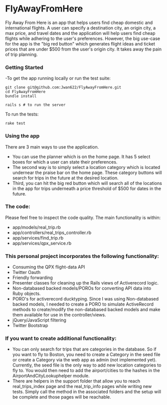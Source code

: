 # FlyAwayFromHere

Fly Away From Here is an app that helps users find cheap domestic and international flights. A user can specify a destination city, an origin city, a max price, and travel dates and the application will help users find cheap flights while adhering to the user's preferences. However, the big use-case for the app is the "big red button" which generates flight ideas and ticket prices that are under $500 from the user's origin city. It takes away the pain of trip planning.

### Getting Started
-To get the app running locally or run the test suite:

```
git clone git@github.com:Jwan622/FlyAwayFromHere.git
cd FlyAwayFromHere
bundle install

rails s # to run the server
```
To run the tests:

```
rake test
```

### Using the app
There are 3 main ways to use the application.
* You can use the planner which is on the home page. It has 5 select boxes for which a user can state their preferences.
* The second way is to simply select a location category which is located undernear the praise bar on the home page. These category buttons will search for trips in the future at the desired location.  
* Third, you can hit the big red button which will search all of the locations in the app for trips underneath a price threshold of $500 for dates in the future.  

### The code:
Please feel free to inspect the code quality. The main functionality is within:  
- app/models/real_trip.rb  
- app/controllers/real_trips_controller.rb  
- app/services/find_trip.rb  
- app/services/qpx_service.rb  

### This personal project incorporates the following functionality:
- Consuming the QPX flight-data API  
- Twitter Oauth  
- Friendly forwarding  
- Presenter classes for cleaning up the Rails views of Activerecord logic.  
- Non-databased backed models/POROs for converting API data into Ruby objects.  
- PORO's for activerecord ducktyping. Since I was using Non-databased backed models, I needed to create a PORO to simulate ActiveRecord methods to create/modify the non-databased backed models and make them available for use in the controller/views.  
- jQuery/JavaScript filtering  
- Twitter Bootstrap  

### If you want to create additional functionality:
- You can only search for trips that are categories in the database. So if you want to fly to Boston, you need to create a Category in the
 seed file or create a Category via the web app as admin (not implemented yet). Currently, the seed file is the only way to add new location categories to fly to. You would then need to add the airport/cities to the hashes in the AirportAndCityLookuphelper module.  
- There are helpers in the support folder that allow you to reach real_trips_index page and the real_trip_info pages while writing new tests. Simply call the method in the associated folders and the setup will be complete and those pages will be reachable.
